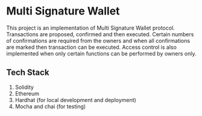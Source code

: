# Multi Signature Wallet
This project is an implementation of Multi Signature Wallet protocol. Transactions are proposed, confirmed and then executed. Certain numbers of confirmations are required from the owners and when all confirmations are marked then transaction can be executed. Access control is also implemented when only certain functions can be performed by owners only.

## Tech Stack
1. Solidity
2. Ethereum
2. Hardhat (for local development and deployment)
4. Mocha and chai (for testing)